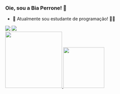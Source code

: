 ### Oie, sou a Bia Perrone! 👋

- 🔭 Atualmente sou estudante de programação! 🙋‍♀️
<div>
  <a href="https://www.linkedin.com/in/biaperrone" target="_blank"><img src="https://img.shields.io/badge/-LinkedIn-%230077B5?style=for-the-badge&logo=linkedin&logoColor=white"></a>
  <a href="mailto:bdsperrone@gmail.com" target="_blank"><img src="https://img.shields.io/badge/-Gmail-D14836?style=for-the-badge&logo=gmail&logoColor=white"></a>
</div>
<div>
  <a href="https://www.linkedin.com/in/biaperrone"> 
<img height="180em" src="https://github-readme-stats.vercel.app/api?username=bdsperrone&theme=chartreuse-dark&show_icons=true">
<img height="130em" src="https://github-readme-stats.vercel.app/api/top-langs/?username=bdsperrone&layout=compact&langs_count=7&theme=chartreuse-dark"/>
</div>
